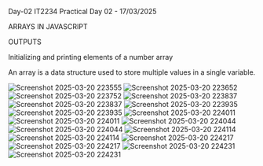 Day-02 IT2234 Practical Day 02 - 17/03/2025

ARRAYS IN JAVASCRIPT

OUTPUTS

Initializing and printing elements of a number array

An array is a data structure used to store multiple values in a single variable.


![Screenshot 2025-03-20 223555](https://github.com/user-attachments/assets/ac14c920-07ff-4389-8751-da6e679f1865)
![Screenshot 2025-03-20 223652](https://github.com/user-attachments/assets/5436a561-1da5-4981-9e2b-0ec0f477b3fd)
![Screenshot 2025-03-20 223752](https://github.com/user-attachments/assets/9adcd0eb-952e-4145-bdb9-852280318667)
![Screenshot 2025-03-20 223837](https://github.com/user-attachments/assets/ed2653e6-7ab0-4d1c-af39-1f2ede2be539)
![Screenshot 2025-03-20 223837](https://github.com/user-attachments/assets/a64f5fb7-d1ac-4e90-9515-7425993ae7b8)
![Screenshot 2025-03-20 223935](https://github.com/user-attachments/assets/cdb410a6-34ba-4413-a919-9edbd8eb8fe5)
![Screenshot 2025-03-20 223935](https://github.com/user-attachments/assets/33f3419c-7091-45a2-94d1-420a4c75fa04)
![Screenshot 2025-03-20 224011](https://github.com/user-attachments/assets/4d984274-2b37-4ddf-9838-b280baae1bdd)
![Screenshot 2025-03-20 224011](https://github.com/user-attachments/assets/d7189a00-88b0-4151-ad29-1f44b6c586d9)
![Screenshot 2025-03-20 224044](https://github.com/user-attachments/assets/7f23b34e-2fd9-40dd-8526-a57ca7603244)
![Screenshot 2025-03-20 224044](https://github.com/user-attachments/assets/7cb1f851-9afa-4976-92dc-bcd1cb7c16d2)
![Screenshot 2025-03-20 224114](https://github.com/user-attachments/assets/efe57a98-375c-4ded-b615-dbb1e5d5f84f)
![Screenshot 2025-03-20 224114](https://github.com/user-attachments/assets/03dacc4b-108b-4769-93d4-b0e210efde79)
![Screenshot 2025-03-20 224217](https://github.com/user-attachments/assets/80fbad38-a83c-4914-b96f-825f66bb8c11)
![Screenshot 2025-03-20 224217](https://github.com/user-attachments/assets/b999bb4e-a03f-412f-ad9e-0803a905ed75)
![Screenshot 2025-03-20 224231](https://github.com/user-attachments/assets/5cba6967-a531-4f0f-9c1c-0e633c4edf6b)
![Screenshot 2025-03-20 224231](https://github.com/user-attachments/assets/111f8da3-00f4-4676-9c7d-e9b93d37f231)

